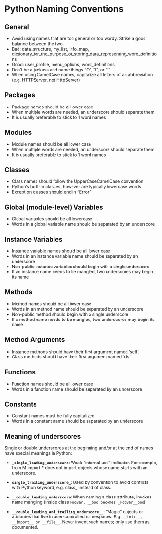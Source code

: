 
# Python Naming Conventions

## General

* Avoid using names that are too general or too wordy. Strike a good balance between the two.
* Bad: data_structure, my_list, info_map, dictionary_for_the_purpose_of_storing_data_representing_word_definitions
* Good: user_profile, menu_options, word_definitions
* Don’t be a jackass and name things “O”, “l”, or “I”
* When using CamelCase names, capitalize all letters of an abbreviation (e.g. HTTPServer, not HttpServer)

## Packages

* Package names should be all lower case
* When multiple words are needed, an underscore should separate them
* It is usually preferable to stick to 1 word names

## Modules

* Module names should be all lower case
* When multiple words are needed, an underscore should separate them
* It is usually preferable to stick to 1 word names

## Classes

* Class names should follow the UpperCaseCamelCase convention
* Python’s built-in classes, however are typically lowercase words
* Exception classes should end in “Error”

## Global (module-level) Variables

* Global variables should be all lowercase
* Words in a global variable name should be separated by an underscore

## Instance Variables

* Instance variable names should be all lower case
* Words in an instance variable name should be separated by an underscore
* Non-public instance variables should begin with a single underscore
* If an instance name needs to be mangled, two underscores may begin its name

## Methods

* Method names should be all lower case
* Words in an method name should be separated by an underscore
* Non-public method should begin with a single underscore
* If a method name needs to be mangled, two underscores may begin its name

## Method Arguments

* Instance methods should have their first argument named ‘self’.
* Class methods should have their first argument named ‘cls’

## Functions

* Function names should be all lower case
* Words in a function name should be separated by an underscore

## Constants

* Constant names must be fully capitalized
* Words in a constant name should be separated by an underscore

## Meaning of underscores

Single or double underscores at the beginning and/or at the end of names have special meanings in Python:

* **`_single_leading_underscore`**: Weak “internal use” indicator. For example, from M import * does not import objects whose name starts with an underscore.

* **`single_trailing_underscore_`**: Used by convention to avoid conflicts with Python keyword, e.g. class_ instead of class.

* **`__double_leading_underscore`**: When naming a class attribute, invokes name mangling (inside class `FooBar, __boo becomes _FooBar__boo`)

* **`__double_leading_and_trailing_underscore__`**: “Magic” objects or attributes that live in user-controlled namespaces. E.g. `__init__, __import__ or __file__`. Never invent such names; only use them as documented.
